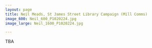 ```yaml
---
layout: page
title: Neil Meads, St James Street Library Campaign (Mill Comms)
image_600: Neil_600_P1020224.jpg
image_large: Neil_1600_P1020224.jpg

---
```

TBA

